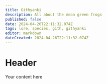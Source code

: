 ```yaml
---
title: Githyanki
description: All about the mean green frogs
published: false
date: 2024-04-26T22:11:32.074Z
tags: lore, species, gith, githyanki
editor: markdown
dateCreated: 2024-04-26T22:11:32.074Z
---
```


# Header
Your content here